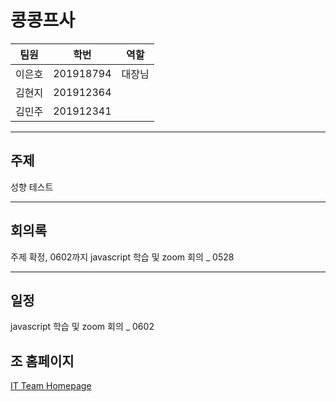 # 콩콩프사

|팀원|학번|역할|
|-----|----------|---|
|이은호|201918794|대장님   |
|김현지|201912364|   |
|김민주|201912341|   |

***
## 주제
성향 테스트

***
## 회의록
주제 확정, 0602까지 javascript 학습 및 zoom 회의 _ 0528

***
## 일정
javascript 학습 및 zoom 회의 _ 0602

## 조 홈페이지
[IT Team Homepage](https://leh0818.github.io/Project_CG/)
